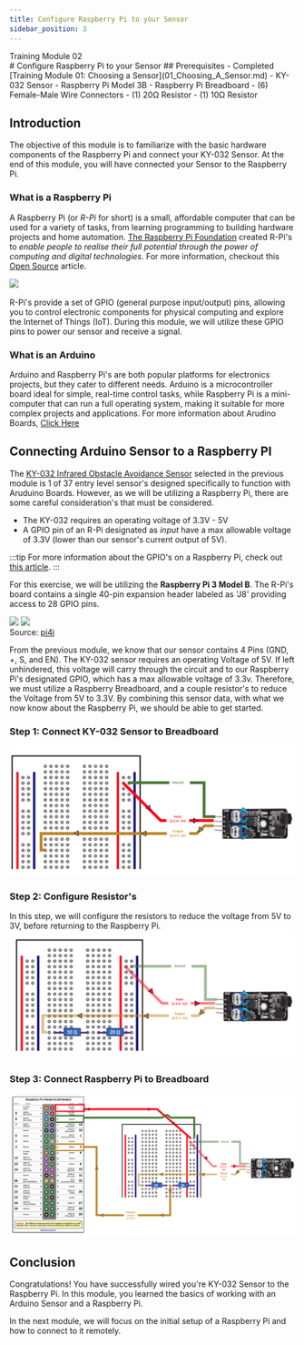 ```yaml
---
title: Configure Raspberry Pi to your Sensor
sidebar_position: 3
---
```


<div style={{ color: "#039dfc", fontWeight: "bold" }}>Training Module 02</div>
# Configure Raspberry Pi to your Sensor
## Prerequisites
- Completed [Training Module 01: Choosing a Sensor](01_Choosing_A_Sensor.md)
- KY-032 Sensor
- Raspberry Pi Model 3B
- Raspberry Pi Breadboard
- (6) Female-Male Wire Connectors
- (1) 20Ω Resistor
- (1) 10Ω Resistor

## Introduction
The objective of this module is to familiarize with the basic hardware components of the Raspberry Pi and connect your KY-032 Sensor. At the end of this module, you will have connected your Sensor to the Raspberry Pi. 

### What is a Raspberry Pi
A Raspberry Pi (or <em>R-Pi</em> for short) is a small, affordable computer that can be used for a variety of tasks, from learning programming to building hardware projects and home automation. [The Raspberry Pi Foundation](https://www.raspberrypi.org/about/) created R-Pi's to <em>enable people to realise their full potential through the power of computing and digital technologies</em>. For more information, checkout this [Open Source](https://opensource.com/resources/raspberry-pi) article.
<div style={{ width:"100%", justifyContent:"center", marginBottom:"20px", display:"flex", height:"150px" }}>
    <img src="https://opensource.com/sites/default/files/uploads/raspberry-pi-3bplus-1.jpg"/>
</div>

R-Pi's provide a set of GPIO (general purpose input/output) pins, allowing you to control electronic components for physical computing and explore the Internet of Things (IoT). During this module, we will utilize these GPIO pins to power our sensor and receive a signal.

### What is an Arduino 
Arduino and Raspberry Pi's are both popular platforms for electronics projects, but they cater to different needs. Arduino is a microcontroller board ideal for simple, real-time control tasks, while Raspberry Pi is a mini-computer that can run a full operating system, making it suitable for more complex projects and applications. For more information about Arudino Boards, [Click Here](https://www.arduino.cc/en/Guide/Introduction/)

## Connecting Arduino Sensor to a Raspberry PI

The [KY-032 Infrared Obstacle Avoidance Sensor](https://arduinomodules.info/ky-032-infrared-obstacle-avoidance-sensor-module/) selected in the previous module is 1 of 37 entry level sensor's designed specifically to function with Aruduino Boards. However, as we will be utilizing a Raspberry Pi, there are some careful consideration's that must be considered. 

- The KY-032 requires an operating voltage of 3.3V - 5V
- A GPIO pin of an R-Pi designated as <em>input</em> have a max allowable voltage of 3.3V (lower than our sensor's current output of 5V).

:::tip
For more information about the GPIO's on a Raspberry Pi, check out [this article](https://www.futurelearn.com/info/courses/robotics-with-raspberry-pi/0/steps/75878).
:::

For this exercise, we will be utilizing the <b>Raspberry Pi 3 Model B</b>. The R-Pi's board contains a single 40-pin expansion header labeled as 'J8' providing access to 28 GPIO pins.

<div style={{ width:"100%", display:"flex", justifyContent:"center", marginBottom:"30px" }}>
    <div style={{ width:"400px", position:"relative" }}>
        <img src="https://www.pi4j.com/1.2/images/j8header-photo.png"/>
        <img src="https://www.pi4j.com/1.2/images/j8header-3b.png"/>
        <div style={{ position:"absolute", right:"0", fontSize:"10" }}>Source: <a href="https://www.pi4j.com/1.2/pins/model-3b-rev1.html">pi4j</a></div>
    </div>
</div>


From the previous module, we know that our sensor contains 4 Pins (GND, +, S, and EN). The KY-032 sensor requires an operating Voltage of 5V. If left unhindered, this voltage will carry through the circuit and to our Raspberry Pi's designated GPIO, which has a max allowable voltage of 3.3v. Therefore, we must utilize a Raspberry Breadboard, and a couple resistor's to reduce the Voltage from 5V to 3.3V. By combining this sensor data, with what we now know about the Raspberry Pi, we should be able to get started. 

### Step 1: Connect KY-032 Sensor to Breadboard
![Wire Configuration from Sensor to Breadboard](../../static/img/KY032_to_BB.png)

### Step 2: Configure Resistor's
In this step, we will configure the resistors to reduce the voltage from 5V to 3V, before returning to the Raspberry Pi.
![Adding Resistors](../../static/img/Resistors.png)

### Step 3: Connect Raspberry Pi to Breadboard
![Final Setup](../../static/img/RPI_Sensor_Setup.png)

## Conclusion
Congratulations! You have successfully wired you're KY-032 Sensor to the Raspberry Pi. In this module, you learned the basics of working with an Arduino Sensor and a Raspberry Pi. 

In the next module, we will focus on the initial setup of a Raspberry Pi and how to connect to it remotely. 




